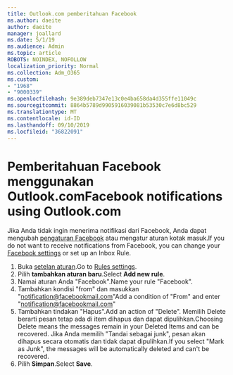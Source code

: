 ```yaml
---
title: Outlook.com pemberitahuan Facebook
ms.author: daeite
author: daeite
manager: joallard
ms.date: 5/1/19
ms.audience: Admin
ms.topic: article
ROBOTS: NOINDEX, NOFOLLOW
localization_priority: Normal
ms.collection: Adm_O365
ms.custom:
- "1968"
- "9000339"
ms.openlocfilehash: 9e389deb7347e13c0e4ba658da4d355ffe11049c
ms.sourcegitcommit: 8864b5789d9905916039081b53530c7e6d8bc529
ms.translationtype: MT
ms.contentlocale: id-ID
ms.lasthandoff: 09/10/2019
ms.locfileid: "36822091"
---
```

# <a name="facebook-notifications-using-outlookcom"></a><span data-ttu-id="19461-102">Pemberitahuan Facebook menggunakan Outlook.com</span><span class="sxs-lookup"><span data-stu-id="19461-102">Facebook notifications using Outlook.com</span></span>

<span data-ttu-id="19461-103">Jika Anda tidak ingin menerima notifikasi dari Facebook, Anda dapat mengubah [pengaturan Facebook](https://aka.ms/facebook-notifications-settings) atau mengatur aturan kotak masuk.</span><span class="sxs-lookup"><span data-stu-id="19461-103">If you do not want to receive notifications from Facebook, you can change your [Facebook settings](https://aka.ms/facebook-notifications-settings) or set up an Inbox Rule.</span></span>

1. <span data-ttu-id="19461-104">Buka [setelan aturan](https://outlook.live.com/mail/options/mail/rules/inboxRules).</span><span class="sxs-lookup"><span data-stu-id="19461-104">Go to [Rules settings](https://outlook.live.com/mail/options/mail/rules/inboxRules).</span></span>
1. <span data-ttu-id="19461-105">Pilih **tambahkan aturan baru**.</span><span class="sxs-lookup"><span data-stu-id="19461-105">Select **Add new rule**.</span></span>
1. <span data-ttu-id="19461-106">Namai aturan Anda "Facebook".</span><span class="sxs-lookup"><span data-stu-id="19461-106">Name your rule "Facebook".</span></span>
1. <span data-ttu-id="19461-107">Tambahkan kondisi "from" dan masukkan "notification@facebookmail.com"</span><span class="sxs-lookup"><span data-stu-id="19461-107">Add a condition of "From" and enter "notification@facebookmail.com"</span></span>
1. <span data-ttu-id="19461-108">Tambahkan tindakan "Hapus".</span><span class="sxs-lookup"><span data-stu-id="19461-108">Add an action of "Delete".</span></span> <span data-ttu-id="19461-109">Memilih Delete berarti pesan tetap ada di item dihapus dan dapat dipulihkan.</span><span class="sxs-lookup"><span data-stu-id="19461-109">Choosing Delete means the messages remain in your Deleted Items and can be recovered.</span></span> <span data-ttu-id="19461-110">Jika Anda memilih "Tandai sebagai junk", pesan akan dihapus secara otomatis dan tidak dapat dipulihkan.</span><span class="sxs-lookup"><span data-stu-id="19461-110">If you select "Mark as Junk", the messages will be automatically deleted and can't be recovered.</span></span>
1. <span data-ttu-id="19461-111">Pilih **Simpan**.</span><span class="sxs-lookup"><span data-stu-id="19461-111">Select **Save**.</span></span>